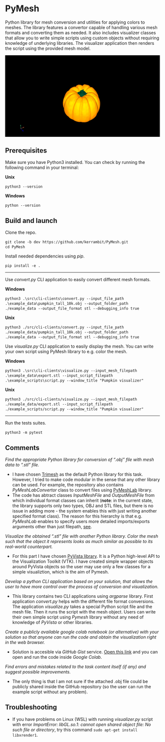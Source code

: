 # PyMesh
Python library for mesh conversion and utilities for applying colors to meshes.
The library features a convertor capable of handling various mesh formats and converting them as needed.
It also includes visualizer classes that allow you to write simple scripts using custom objects without requiring knowledge of underlying libraries.
The visualizer application then renders the script using the provided mesh model.

[![PyMesh.Visualizer video](docs/pumpkin-example-photo.png)](docs/pumpkin-example-video.mp4)

## Prerequisites
Make sure you have Python3 installed. You can check by running the following command in your terminal:

**Unix**
```
python3 --version
```

**Windows**
```
python --version
```

## Build and launch

Clone the repo.
```
git clone -b dev https://github.com/kerrambit/PyMesh.git
cd PyMesh
```

Install needed dependencies using *pip*.
```
pip install -e .
```

---

Use *convert.py* CLI application to easily convert different mesh formats.

**Windows**
```
python3 .\src\cli-clients\convert.py --input_file_path .\example_data\pumpkin_tall_10k.obj --output_folder_path ./example_data --output_file_format stl --debugging_info true
```
**Unix**
```
python3 ./src/cli-clients/convert.py --input_file_path ./example_data/pumpkin_tall_10k.obj --output_folder_path ./example_data --output_file_format stl --debugging_info true
```

Use *visualize.py* CLI application to easily display the mesh. You can write your own script using PyMesh library to e.g. color the mesh.

**Windows**
```
python3 .\src\cli-clients\visualize.py --input_mesh_filepath .\example_data\export.stl --input_script_filepath .\example_scripts\script.py --window_title "Pumpkin visualizer"
```
**Unix**
```
python3 ./src/cli-clients/visualize.py --input_mesh_filepath ./example_data/export.stl --input_script_filepath ./example_scripts/script.py --window_title "Pumpkin visualizer"
```
---
Run the tests suites.
```
python3 -m pytest
```

## Comments

*Find the appropriate Python library for conversion of “.obj” file with mesh data to “.stl” file.*
- I have chosen [Trimesh](https://trimesh.org/) as the default Python library for this task. However, I tried to make code modular in the sense that any other library can be used. For example, the repository also contains *PyMeshLabConvertor* class to convert files using [PyMeshLab](https://pymeshlab.readthedocs.io/en/latest/) library.
- The code has abtract classes *InputMeshFile* and *OutputMeshFile* from which individual format classes can inherit (**note**: in the current state, the library supports only two types, OBJ and STL files, but there is no issue in adding more - the system enables this with just writing another specified format class). The reason for this hierarchy is that e.g. *PyMeshLab* enables to specify users more detailed imports/exports arguments other than just filepath, [see](https://pymeshlab.readthedocs.io/en/latest/io_format_list.html).

*Visualize the obtained “.stl” file with another Python library. Color the mesh such that the object it represents looks as much similar as possible to its real-world counterpart.*
- For this part I have chosen [PyVista library](https://docs.pyvista.org/). It is a Python high-level API to the Visualization Toolkit (VTK). I have created simple wrapper objects around PyVista objects so the user may use only a few classes for a simple visualiztion, which is the aim of Pymesh.

*Develop a python CLI application based on your solution, that allows the user to have more control over the process of conversion and visualization.*
- This library contains two CLI applications using *argparse* library. First application *convert.py* helps with the different file format conversions. The application *visualize.py* takes a special Python script file and the mesh file. Then it runs the script with the mesh object. Users can write their own simple script using *Pymesh* library without any need of knowledge of *PyVista* or other libraries.


*Create a publicly available google colab notebook (or alternative) with your solution so that anyone can run the code and obtain the visualization right in the web browser.*
- Solution is accesible via *GitHub Gist* service. [Open this link](https://gist.github.com/kerrambit/3b44d7edcf6197d38d608bb58708b225) and you can open and run the code inside *Google Colab*.

*Find errors and mistakes related to the task content itself (if any) and suggest possible improvements.*
- The only thing is that I am not sure if the attached .obj file could be publicly shared inside the GitHub repository (so the user can run the example script without any problem).

## Troubleshooting
- If you have problems on Linux (WSL) with running *visualizer.py* script with error *ImportError: libGL.so.1: cannot open shared object file: No such file or directory*, try this command
```sudo apt-get install libxrender1```.